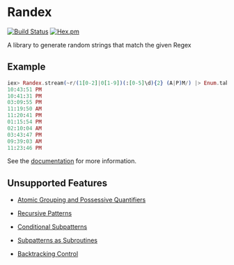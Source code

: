 # Randex

[![Build Status](https://secure.travis-ci.org/ananthakumaran/randex.svg?branch=master)](http://travis-ci.org/ananthakumaran/randex)
[![Hex.pm](https://img.shields.io/hexpm/v/randex.svg)](https://hex.pm/packages/randex)

A library to generate random strings that match the given Regex

## Example

```elixir
iex> Randex.stream(~r/(1[0-2]|0[1-9])(:[0-5]\d){2} (A|P)M/) |> Enum.take(10) |> Enum.each(&IO.puts/1)
10:43:51 PM
10:41:31 PM
03:09:55 PM
11:19:50 AM
11:20:41 PM
01:15:54 PM
02:10:04 AM
03:43:47 PM
09:39:03 AM
11:23:46 PM
```

See the [documentation](https://hexdocs.pm/randex) for more information.

## Unsupported Features

* [Atomic Grouping and Possessive
  Quantifiers](http://erlang.org/doc/man/re.html#sect15)

* [Recursive Patterns](http://erlang.org/doc/man/re.html#sect20)

* [Conditional Subpatterns](http://erlang.org/doc/man/re.html#sect18)

* [Subpatterns as
  Subroutines](http://erlang.org/doc/man/re.html#sect21)

* [Backtracking Control](http://erlang.org/doc/man/re.html#sect23)

